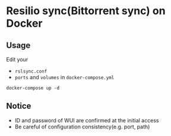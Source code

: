 # Resilio sync(Bittorrent sync) on Docker

## Usage

Edit your
  * `rslsync.conf`
  * `ports` and `volumes` in `docker-compose.yml`

```shell
docker-compose up -d
```

## Notice

* ID and password of WUI are confirmed at the initial access
* Be careful of configuration consistency(e.g. port, path)

